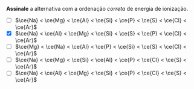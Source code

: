 **Assinale** a alternativa com a ordenação *correta* de energia de ionização.

- [ ] $\ce{Na} < \ce{Mg} < \ce{Al} < \ce{Si} < \ce{P} < \ce{S} < \ce{Cl} < \ce{Ar}$
- [x] $\ce{Na} < \ce{Al} < \ce{Mg} < \ce{Si} < \ce{S} < \ce{P} < \ce{Cl} < \ce{Ar}$
- [ ] $\ce{Mg} < \ce{Na} < \ce{Al} < \ce{P} < \ce{Si} < \ce{S} < \ce{Cl} < \ce{Ar}$
- [ ] $\ce{Na} < \ce{Mg} < \ce{Si} < \ce{Al} < \ce{P} < \ce{Cl} < \ce{S} < \ce{Ar}$
- [ ] $\ce{Na} < \ce{Al} < \ce{Mg} < \ce{Si} < \ce{P} < \ce{Cl} < \ce{S} < \ce{Ar}$
